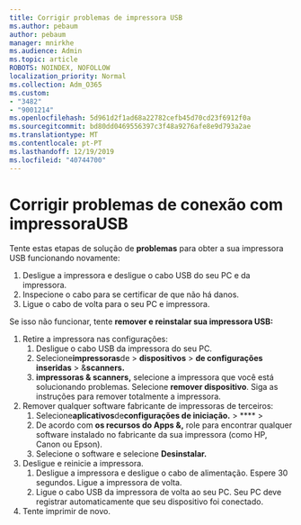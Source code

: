 ```yaml
---
title: Corrigir problemas de impressora USB
ms.author: pebaum
author: pebaum
manager: mnirkhe
ms.audience: Admin
ms.topic: article
ROBOTS: NOINDEX, NOFOLLOW
localization_priority: Normal
ms.collection: Adm_O365
ms.custom:
- "3482"
- "9001214"
ms.openlocfilehash: 5d961d2f1ad68a22782cefb45d70cd23f6912f0a
ms.sourcegitcommit: bd80dd0469556397c3f48a9276afe8e9d793a2ae
ms.translationtype: MT
ms.contentlocale: pt-PT
ms.lasthandoff: 12/19/2019
ms.locfileid: "40744700"
---
```

# <a name="fix-usb-printer-connection-issues"></a>Corrigir problemas de conexão com impressoraUSB

Tente estas etapas de solução de **problemas** para obter a sua impressora USB funcionando novamente:

1. Desligue a impressora e desligue o cabo USB do seu PC e da impressora.
2. Inspecione o cabo para se certificar de que não há danos.
3. Ligue o cabo de volta para o seu PC e impressora.

Se isso não funcionar, tente **remover e reinstalar sua impressora USB:**

1. Retire a impressora nas configurações:
    1. Desligue o cabo USB da impressora do seu PC.
    2. Selecione**impressoras**de > **dispositivos** >  **de configurações inseridas** > &**scanners.**
    3. **impressoras & scanners,** selecione a impressora que você está solucionando problemas. Selecione **remover dispositivo**. Siga as instruções para remover totalmente a impressora.
2. Remover qualquer software fabricante de impressoras de terceiros:
    1. Selecione**aplicativos**de**configurações de iniciação.** >  **** > 
    2. De acordo com **os recursos do Apps &,** role para encontrar qualquer software instalado no fabricante da sua impressora (como HP, Canon ou Epson).
    3. Selecione o software e selecione **Desinstalar.**
3. Desligue e reinicie a impressora.<br>
    1. Desligue a impressora e desligue o cabo de alimentação. Espere 30 segundos. Ligue a impressora de volta.
    2. Ligue o cabo USB da impressora de volta ao seu PC. Seu PC deve registrar automaticamente que seu dispositivo foi conectado.
4. Tente imprimir de novo.
